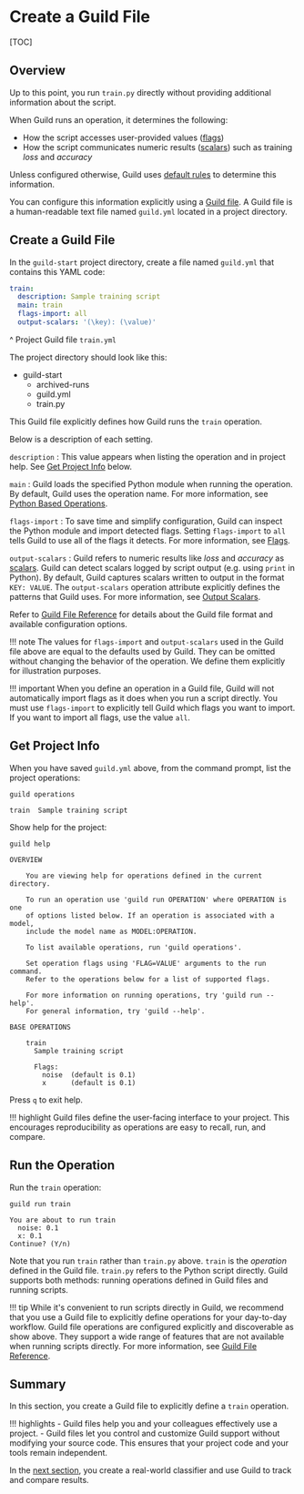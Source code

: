 # Create a Guild File

[TOC]

## Overview

Up to this point, you run `train.py` directly without providing
additional information about the script.

When Guild runs an operation, it determines the following:

- How the script accesses user-provided values ([flags](term:flag))
- How the script communicates numeric results ([scalars](term:scalar))
  such as training *loss* and *accuracy*

Unless configured otherwise, Guild uses [default
rules](/reference/defaults.md) to determine this information.

You can configure this information explicitly using a [Guild
file](term:guildfile). A Guild file is a human-readable text file
named `guild.yml` located in a project directory.

## Create a Guild File

In the `guild-start` project directory, create a file named
`guild.yml` that contains this YAML code:

``` yaml
train:
  description: Sample training script
  main: train
  flags-import: all
  output-scalars: '(\key): (\value)'
```

^ Project Guild file `train.yml`

The project directory should look like this:

<div class="file-tree">
<ul>
<li class="is-folder open">guild-start
 <ul>
 <li class="is-folder">archived-runs</li>
 <li class="is-file">guild.yml</li>
 <li class="is-file">train.py</li>
 </ul>
</li>
</ul>
</div>

This Guild file explicitly defines how Guild runs the `train`
operation.

Below is a description of each setting.

`description`
: This value appears when listing the operation and in project
  help. See [Get Project Info](#get-project-info) below.

`main`
: Guild loads the specified Python module when running the
  operation. By default, Guild uses the operation name. For more
  information, see [Python Based
  Operations](/operations.md#python-based-operations).

`flags-import`
: To save time and simplify configuration, Guild can inspect the
  Python module and import detected flags. Setting `flags-import` to
  `all` tells Guild to use all of the flags it detects. For more
  information, see [Flags](/flags.md).

`output-scalars`
: Guild refers to numeric results like *loss* and *accuracy* as
  [scalars](term:scalar). Guild can detect scalars logged by script
  output (e.g. using `print` in Python). By default, Guild captures
  scalars written to output in the format ``KEY: VALUE``. The
  `output-scalars` operation attribute explicitly defines the patterns
  that Guild uses. For more information, see [Output
  Scalars](ref:output-scalars).

Refer to [Guild File Reference](/reference/guildfile.md) for details
about the Guild file format and available configuration options.

!!! note
    The values for `flags-import` and `output-scalars` used in
    the Guild file above are equal to the defaults used by Guild. They
    can be omitted without changing the behavior of the operation. We
    define them explicitly for illustration purposes.

!!! important
    When you define an operation in a Guild file, Guild will
    not automatically import flags as it does when you run a script
    directly. You must use `flags-import` to explicitly tell Guild
    which flags you want to import. If you want to import all flags,
    use the value `all`.

## Get Project Info

When you have saved `guild.yml` above, from the command prompt, list
the project operations:

``` command
guild operations
```

``` output
train  Sample training script
```

Show help for the project:

``` command
guild help
```

``` output
OVERVIEW

    You are viewing help for operations defined in the current directory.

    To run an operation use 'guild run OPERATION' where OPERATION is one
    of options listed below. If an operation is associated with a model,
    include the model name as MODEL:OPERATION.

    To list available operations, run 'guild operations'.

    Set operation flags using 'FLAG=VALUE' arguments to the run command.
    Refer to the operations below for a list of supported flags.

    For more information on running operations, try 'guild run --help'.
    For general information, try 'guild --help'.

BASE OPERATIONS

    train
      Sample training script

      Flags:
        noise  (default is 0.1)
        x      (default is 0.1)

```

Press `q` to exit help.

!!! highlight
    Guild files define the user-facing interface to your
    project. This encourages reproducibility as operations are easy to
    recall, run, and compare.

## Run the Operation

Run the `train` operation:

``` command
guild run train
```

``` output
You are about to run train
  noise: 0.1
  x: 0.1
Continue? (Y/n)
```

Note that you run `train` rather than `train.py` above. `train` is the
*operation* defined in the Guild file. `train.py` refers to the Python
script directly. Guild supports both methods: running operations
defined in Guild files and running scripts.

!!! tip
    While it's convenient to run scripts directly in Guild, we
    recommend that you use a Guild file to explicitly define
    operations for your day-to-day workflow. Guild file operations are
    configured explicitly and discoverable as show above. They support
    a wide range of features that are not available when running
    scripts directly. For more information, see [Guild File
    Reference](/reference/guildfile.md).

## Summary

In this section, you create a Guild file to explicitly define a
`train` operation.

!!! highlights
    - Guild files help you and your colleagues effectively use a
      project.
    - Guild files let you control and customize Guild support without
      modifying your source code. This ensures that your project code
      and your tools remain independent.

In the [next section](/start/classifier.md), you create a real-world
classifier and use Guild to track and compare results.
